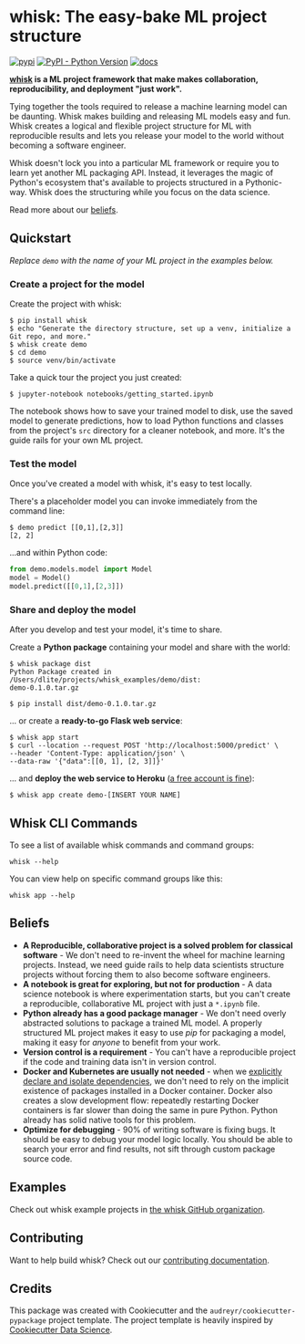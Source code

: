 # whisk: The easy-bake ML project structure

[![pypi](https://img.shields.io/pypi/v/whisk.svg)](https://pypi.python.org/pypi/whisk)
[![PyPI - Python Version](https://img.shields.io/pypi/pyversions/whisk)](https://pypi.python.org/pypi/whisk)
[![docs](https://readthedocs.org/projects/whisk/badge/?version=latest)](https://whisk.readthedocs.io/en/latest/?badge=latest)

**[whisk](https://whisk.readthedocs.io/en/latest/) is a ML project framework that make makes collaboration, reproducibility, and deployment "just work".**

Tying together the tools required to release a machine learning model can be daunting. Whisk makes building and releasing ML models easy and fun. Whisk creates a logical and flexible project structure for ML with reproducible results and lets you release your model to the world without becoming a software engineer.

Whisk doesn't lock you into a particular ML framework or require you to learn yet another ML packaging API. Instead, it leverages the magic of Python's ecosystem that's available to projects structured in a Pythonic-way. Whisk does the structuring while you focus on the data science.

Read more about our [beliefs](#beliefs).

## Quickstart

_Replace `demo` with the name of your ML project in the examples below._

### Create a project for the model

Create the project with whisk:

```
$ pip install whisk
$ echo "Generate the directory structure, set up a venv, initialize a Git repo, and more."
$ whisk create demo
$ cd demo
$ source venv/bin/activate
```

Take a quick tour the project you just created:

```
$ jupyter-notebook notebooks/getting_started.ipynb
```

The notebook shows how to save your trained model to disk, use the saved model to generate predictions, how to load Python functions and classes from the project's `src` directory for a cleaner notebook, and more. It's the guide rails for your own ML project.

### Test the model

Once you've created a model with whisk, it's easy to test locally.

There's a placeholder model you can invoke immediately from the command line:

```
$ demo predict [[0,1],[2,3]]
[2, 2]
```

...and within Python code:

```py
from demo.models.model import Model
model = Model()
model.predict([[0,1],[2,3]])
```

### Share and deploy the model

After you develop and test your model, it's time to share.

Create a **Python package** containing your model and share with the world:

```
$ whisk package dist
Python Package created in /Users/dlite/projects/whisk_examples/demo/dist:
demo-0.1.0.tar.gz

$ pip install dist/demo-0.1.0.tar.gz
```

... or create a **ready-to-go Flask web service**:

```
$ whisk app start
$ curl --location --request POST 'http://localhost:5000/predict' \
--header 'Content-Type: application/json' \
--data-raw '{"data":[[0, 1], [2, 3]]}'
```

... and **deploy the web service to Heroku** ([a free account is fine](https://signup.heroku.com/)):

```
$ whisk app create demo-[INSERT YOUR NAME]
```

## Whisk CLI Commands

To see a list of available whisk commands and command groups:

    whisk --help

You can view help on specific command groups like this:

    whisk app --help

## Beliefs

* **A Reproducible, collaborative project is a solved problem for classical software** - We don't need to re-invent the wheel for machine learning projects. Instead, we need guide rails to help data scientists structure projects without forcing them to also become software engineers.
* **A notebook is great for exploring, but not for production** - A data science notebook is where experimentation starts, but you can't create a reproducible, collaborative ML project with just a `*.ipynb` file.
* **Python already has a good package manager** - We don't need overly abstracted solutions to package a trained ML model. A properly structured ML project makes it easy to use _pip_ for packaging a model, making it easy for _anyone_ to benefit from your work.
* **Version control is a requirement** - You can't have a reproducible project if the code and training data isn't in version control.
* **Docker and Kubernetes are usually not needed** - when we [explicitly declare and isolate dependencies](https://12factor.net/dependencies), we don't need to rely on the implicit existence of packages installed in a Docker container. Docker also creates a slow development flow: repeatedly restarting Docker containers is far slower than doing the same in pure Python. Python already has solid native tools for this problem.
* **Optimize for debugging** - 90% of writing software is fixing bugs. It should be easy to debug your model logic locally. You should be able to search your error and find results, not sift through custom package source code.

## Examples

Check out whisk example projects in [the whisk GitHub organization](https://github.com/whisk-ml).

## Contributing

Want to help build whisk? Check out our [contributing documentation](https://github.com/whisk-ml/whisk/blob/master/docs/contributing.md).

## Credits

This package was created with Cookiecutter and the `audreyr/cookiecutter-pypackage` project template. The project template is heavily inspired by [Cookiecutter Data Science](https://github.com/drivendata/cookiecutter-data-science).
